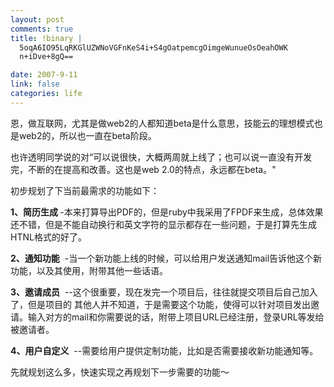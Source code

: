 ```yaml
--- 
layout: post
comments: true
title: !binary |
  5oqA6IO95LqRKGlUZWNoVGFnKeS4i+S4gOatpemcgOimgeWunueOsOeahOWK
  n+iDve+8gQ==

date: 2007-9-11
link: false
categories: life
---
```

<p>恩，做互联网，尤其是做web2的人都知道beta是什么意思，技能云的理想模式也是web2的，所以也一直在beta阶段。</p>
<p>也许透明同学说的对&ldquo;可以说很快，大概两周就上线了；也可以说一直没有开发完，不断的在提高和改善。这也是web 2.0的特点，永远都在beta。&quot;</p>
<p>初步规划了下当前最需求的功能如下：</p>
<p><strong>1、简历生成 </strong>-本来打算导出PDF的，但是ruby中我采用了FPDF来生成，总体效果还不错，但是不能自动换行和英文字符的显示都存在一些问题，于是打算先生成HTNL格式的好了。</p>
<p><strong>2、通知功能</strong>&nbsp; -当一个新功能上线的时候，可以给用户发送通知mail告诉他这个新功能，以及其使用，附带其他一些话语。</p>
<p><strong>3、邀请成员</strong>&nbsp; --这个很重要，现在发完一个项目后，往往就提交项目后自己加入了，但是项目的 其他人并不知道，于是需要这个功能，使得可以针对项目发出邀请。输入对方的mail和你需要说的话，附带上项目URL已经注册，登录URL等发给被邀请者。</p>
<p><strong>4、用户自定义</strong>&nbsp; --需要给用户提供定制功能，比如是否需要接收新功能通知等。</p>
<p>先就规划这么多，快速实现之再规划下一步需要的功能～</p>

